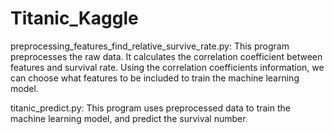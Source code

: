 # Titanic_Kaggle
preprocessing_features_find_relative_survive_rate.py: This program preprocesses the raw data. It calculates the correlation coefficient between features and survival rate. Using the correlation coefficients information, we can choose what features to be included to train the machine learning model.   

titanic_predict.py: This program uses preprocessed data to train the machine learning model, and predict the survival number. 
